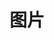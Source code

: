 # 图片

<script setup>
    let data=[{name:'常规图片',code:'AnImg'},{name:'矢量图',code:'AnVector'}]
</script>

<element :data="data"></element>
